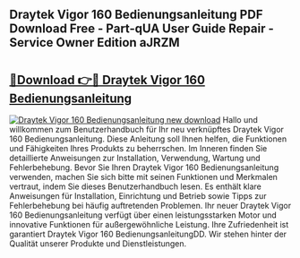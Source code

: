 ## Draytek Vigor 160 Bedienungsanleitung PDF Download Free - Part-qUA User Guide Repair - Service Owner Edition aJRZM

# <h2><a href="http://df0iwx.blite.top/?on=Draytek+Vigor+160+Bedienungsanleitung">🔗Download 👉🔴 Draytek Vigor 160 Bedienungsanleitung</a></h2>

[![Draytek Vigor 160 Bedienungsanleitung new download](https://i.imgur.com/lujVjoI.png)](http://df0iwx.blite.top/?on=Draytek+Vigor+160+Bedienungsanleitung)
Hallo und willkommen zum Benutzerhandbuch für Ihr neu verknüpftes Draytek Vigor 160 Bedienungsanleitung. Diese Anleitung soll Ihnen helfen, die Funktionen und Fähigkeiten Ihres Produkts zu beherrschen. Im Inneren finden Sie detaillierte Anweisungen zur Installation, Verwendung, Wartung und Fehlerbehebung. Bevor Sie Ihren Draytek Vigor 160 Bedienungsanleitung verwenden, machen Sie sich bitte mit seinen Funktionen und Merkmalen vertraut, indem Sie dieses Benutzerhandbuch lesen. Es enthält klare Anweisungen für Installation, Einrichtung und Betrieb sowie Tipps zur Fehlerbehebung bei häufig auftretenden Problemen. Ihr neuer Draytek Vigor 160 Bedienungsanleitung verfügt über einen leistungsstarken Motor und innovative Funktionen für außergewöhnliche Leistung. Ihre Zufriedenheit ist garantiert Draytek Vigor 160 BedienungsanleitungDD. Wir stehen hinter der Qualität unserer Produkte und Dienstleistungen.
